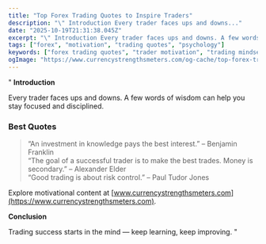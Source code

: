 ```yaml
---
title: "Top Forex Trading Quotes to Inspire Traders"
description: "\" Introduction Every trader faces ups and downs..."
date: "2025-10-19T21:31:38.045Z"
excerpt: "\" Introduction Every trader faces ups and downs. A few words of wisdom can help you stay focused and disciplined. Best Quotes > “An investment in knowledge pays the best interest.” – Benjamin Franklin > “The goal of a successful trader is to make the best trades. Money is secondary.”..."
tags: ["forex", "motivation", "trading quotes", "psychology"]
keywords: ["forex trading quotes", "trader motivation", "trading mindset", "discipline quotes", "inspiration forex"]
ogImage: "https://www.currencystrengthsmeters.com/og-cache/top-forex-trading-quotes-to-inspire-traders.jpg"
---
```

"
**Introduction**

Every trader faces ups and downs. A few words of wisdom can help you stay focused and disciplined.

### Best Quotes

> “An investment in knowledge pays the best interest.” – Benjamin Franklin  
> “The goal of a successful trader is to make the best trades. Money is secondary.” – Alexander Elder  
> “Good trading is about risk control.” – Paul Tudor Jones  

Explore motivational content at [www.currencystrengthsmeters.com](https://www.currencystrengthsmeters.com).

**Conclusion**

Trading success starts in the mind — keep learning, keep improving.
"
